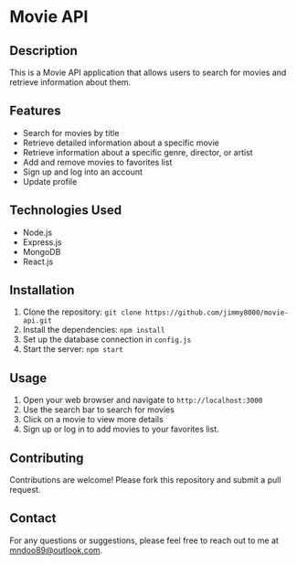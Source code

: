 # Movie API

## Description
This is a Movie API application that allows users to search for movies and retrieve information about them.

## Features
- Search for movies by title
- Retrieve detailed information about a specific movie
- Retrieve information about a specific genre, director, or artist
- Add and remove movies to favorites list
- Sign up and log into an account
- Update profile

## Technologies Used
- Node.js
- Express.js
- MongoDB
- React.js

## Installation
1. Clone the repository: `git clone https://github.com/jimmy8000/movie-api.git`
2. Install the dependencies: `npm install`
3. Set up the database connection in `config.js`
4. Start the server: `npm start`

## Usage
1. Open your web browser and navigate to `http://localhost:3000`
2. Use the search bar to search for movies
3. Click on a movie to view more details
4. Sign up or log in to add movies to your favorites list.

## Contributing
Contributions are welcome! Please fork this repository and submit a pull request.

## Contact
For any questions or suggestions, please feel free to reach out to me at mndoo89@outlook.com.
